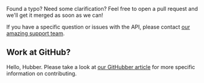 Found a typo? Need some clarification? Feel free to open a pull request and we'll get it merged as soon as we can!

If you have a specific question or issues with the API, please contact [our amazing support team](https://github.com/contact).

## Work at GitHub?

Hello, Hubber. Please take a look at [our GitHubber article](https://githubber.com/article/crafts/writing/everything-you-need-to-know-about-the-Developer-blog) for more specific information on contributing.

